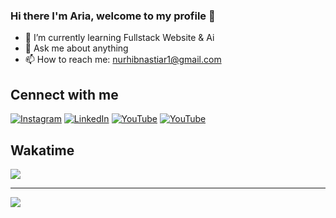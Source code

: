 ### Hi there I'm Aria, welcome to my profile 👋

- 🌱 I’m currently learning Fullstack Website & Ai
- 💬 Ask me about anything
- 📫 How to reach me: nurhibnastiar1@gmail.com

## **Cennect with me**

<!-- [![Facebook](https://img.shields.io/badge/Facebook-%231877F2.svg?logo=Facebook&logoColor=white)](https://facebook.com/Renalddyaldy)  -->
<!-- [![Discord](https://img.shields.io/badge/Discord-%237289DA.svg?logo=discord&logoColor=white)](https://discord.gg/439406947767418880)  -->
[![Instagram](https://img.shields.io/badge/Instagram-%23E4405F.svg?logo=Instagram&logoColor=white)](https://www.instagram.com/aria.justtry/) 
[![LinkedIn](https://img.shields.io/badge/LinkedIn-%230077B5.svg?logo=linkedin&logoColor=white)](https://www.linkedin.com/in/hibnastiar/) 
[![YouTube](https://img.shields.io/badge/YouTube-%23FF0000.svg?logo=YouTube&logoColor=white)](https://www.youtube.com/@aria.justtry) 
[![YouTube](https://img.shields.io/badge/Twitter%20-%231e1e1e.svg?logo=x&logoColor=white)](https://x.com/Hypenastiar) 
<!-- [![Medium](https://img.shields.io/badge/Medium-12100E?logo=medium&logoColor=white)](https://medium.com/@Reinalddy)  -->


## **Wakatime**

<img src="https://wakatime.com/share/@c2503bdb-9bfc-4d7f-a08c-86c8171b582b/499a93df-9641-4c2b-9ae9-2d8cb301b45c.svg">

---
[![](https://visitcount.itsvg.in/api?id=hibnastiar27&label=Profile%20Views&icon=0&pretty=true)](https://visitcount.itsvg.in)

<!-- <a href="https://github.com/hibnastiar27">
<img align="center" src="https://github-readme-stats.vercel.app/api?username=hibnastiar27&bg_color=30,e96443,904e95&title_color=fff&text_color=fff" alt="Aria github stats"/>
</a> -->
